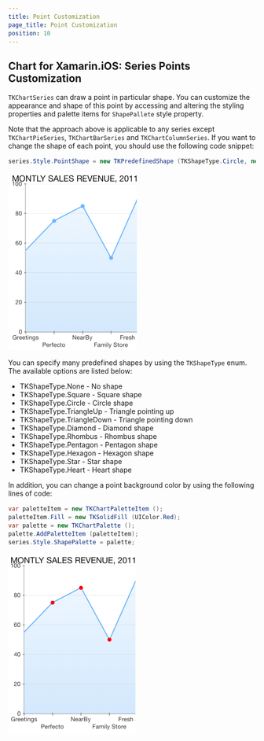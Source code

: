 ```yaml
---
title: Point Customization
page_title: Point Customization
position: 10
---
```


## Chart for Xamarin.iOS: Series Points Customization

<code>TKChartSeries</code> can draw a point in particular shape. You can customize the appearance and shape of this point by accessing and altering the styling properties and palette items for <code>ShapePallete</code> style property.

Note that the approach above is applicable to any series except <code>TKChartPieSeries</code>, <code>TKChartBarSeries</code> and <code>TKChartColumnSeries</code>. If you want to change the shape of each point, you should use the following code snippet:

```C#
series.Style.PointShape = new TKPredefinedShape (TKShapeType.Circle, new SizeF (10, 10));
```

<img src="../../images/chart-series-point001.png"/>

You can specify many predefined shapes by using the <code>TKShapeType</code> enum. The available options are listed below:

- TKShapeType.None - No shape
- TKShapeType.Square - Square shape
- TKShapeType.Circle - Circle shape
- TKShapeType.TriangleUp - Triangle pointing up
- TKShapeType.TriangleDown - Triangle pointing down
- TKShapeType.Diamond - Diamond shape
- TKShapeType.Rhombus - Rhombus shape
- TKShapeType.Pentagon - Pentagon shape
- TKShapeType.Hexagon - Hexagon shape
- TKShapeType.Star - Star shape
- TKShapeType.Heart - Heart shape

In addition, you can change a point background color by using the following lines of code:

```C#
var paletteItem = new TKChartPaletteItem ();
paletteItem.Fill = new TKSolidFill (UIColor.Red);
var palette = new TKChartPalette ();
palette.AddPaletteItem (paletteItem);
series.Style.ShapePalette = palette;
```

<img src="../../images/chart-series-point002.png"/>




